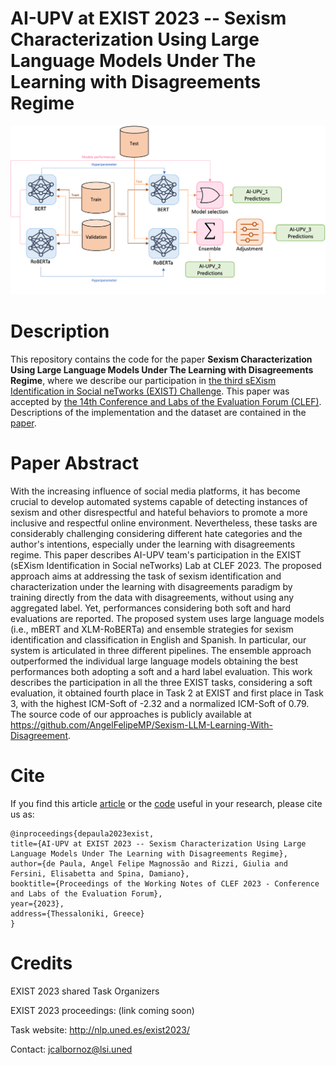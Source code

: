 # AI-UPV at EXIST 2023 -- Sexism Characterization Using Large Language Models Under The Learning with Disagreements Regime


![ScreenShot](ensemble-pred.png)

# Description
This repository contains the code for the paper **Sexism Characterization Using Large Language Models Under The Learning with Disagreements Regime**, where we describe our participation in [the third sEXism Identification in Social neTworks (EXIST) Challenge](http://nlp.uned.es/exist2023/). This paper was accepted by [the 14th Conference and Labs of the Evaluation Forum (CLEF)](https://clef2023.clef-initiative.eu). Descriptions of the implementation and the dataset are contained in the [paper](https://arxiv.org/pdf/2307.03385.pdf).

# Paper Abstract
With the increasing influence of social media platforms, it has become crucial to develop automated systems capable of detecting instances of sexism and other disrespectful and hateful behaviors to promote a more inclusive and respectful online environment. Nevertheless, these tasks are considerably challenging considering different hate categories and the author's intentions, especially under the learning with disagreements regime. This paper describes AI-UPV team's participation in the EXIST (sEXism Identification in Social neTworks) Lab at CLEF 2023. The proposed approach aims at addressing the task of sexism identification and characterization under the learning with disagreements paradigm by training directly from the data with disagreements, without using any aggregated label. Yet, performances considering both soft and hard evaluations are reported. The proposed system uses large language models (i.e., mBERT and XLM-RoBERTa) and ensemble strategies for sexism identification and classification in English and Spanish. In particular, our system is articulated in three different pipelines. The ensemble approach outperformed the individual large language models obtaining the best performances both adopting a soft and a hard label evaluation. This work describes the participation in all the three EXIST tasks, considering a soft evaluation, it obtained fourth place in Task 2 at EXIST and first place in Task 3, with the highest ICM-Soft of -2.32 and a normalized ICM-Soft of 0.79. The source code of our approaches is publicly available at https://github.com/AngelFelipeMP/Sexism-LLM-Learning-With-Disagreement.


# Cite
If you find this article [article](https://arxiv.org/pdf/2307.03385.pdf) or the [code](https://github.com/AngelFelipeMP/Sexism-LLM-Learning-With-Disagreement) useful in your research, please cite us as: 


```
@inproceedings{depaula2023exist, 
title={AI-UPV at EXIST 2023 -- Sexism Characterization Using Large Language Models Under The Learning with Disagreements Regime}, 
author={de Paula, Angel Felipe Magnossão and Rizzi, Giulia and Fersini, Elisabetta and Spina, Damiano}, 
booktitle={Proceedings of the Working Notes of CLEF 2023 - Conference and Labs of the Evaluation Forum}, 
year={2023},
address={Thessaloniki, Greece}
}

```



# Credits
EXIST 2023 shared Task Organizers

EXIST 2023 proceedings: (link coming soon)

Task website: http://nlp.uned.es/exist2023/

Contact: jcalbornoz@lsi.uned
